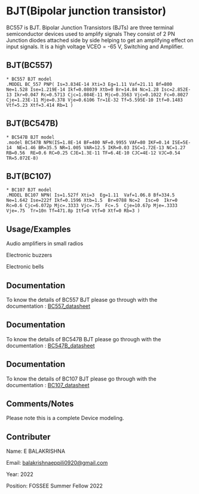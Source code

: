 # BJT(Bipolar junction transistor)

BC557 is BJT. Bipolar Junction Transistors (BJTs) are three terminal semiconductor devices used to amplify signals They consist of 2 PN Junction diodes attached side by side helping to get an amplifying effect on input signals. It is a high voltage VCEO = -65 V,  Switching and Amplifier.

## BJT(BC557)

```
* BC557 BJT model
.MODEL BC_557 PNP( Is=3.834E-14 Xti=3 Eg=1.11 Vaf=21.11 Bf=800 Ne=1.528 Ise=1.219E-14 Ikf=0.08039 Xtb=0 Br=14.84 Nc=1.28 Isc=2.852E-13 Ikr=0.047 Rc=0.5713 Cjc=1.084E-11 Mjc=0.3563 Vjc=0.1022 Fc=0.8027 Cje=1.23E-11 Mje=0.378 Vje=0.6106 Tr=1E-32 Tf=5.595E-10 Itf=0.1483 Vtf=5.23 Xtf=3.414 Rb=1 )

```

## BJT(BC547B)

```
* BC547B BJT model
.model BC547B NPN(IS=1.8E-14 BF=400 NF=0.9955 VAF=80 IKF=0.14 ISE=5E-14  NE=1.46 BR=35.5 NR=1.005 VAR=12.5 IKR=0.03 ISC=1.72E-13 NC=1.27 RB=0.56  RE=0.6 RC=0.25 CJE=1.3E-11 TF=6.4E-10 CJC=4E-12 VJC=0.54 TR=5.072E-8)

```
## BJT(BC107)

```
* BC107 BJT model
.MODEL BC107 NPN( Is=1.527f Xti=3  Eg=1.11  Vaf=1.06.8 Bf=334.5 Ne=1.642 Ise=222f Ikf=0.1596 Xtb=1.5  Br=0788 Nc=2  Isc=0  Ikr=0  Rc=0.6 Cjc=6.072p Mjc=.3333 Vjc=.75  Fc=.5  Cje=10.67p Mje=.3333 Vje=.75  Tr=10n Tf=471.8p Itf=0 Vtf=0 Xtf=0 Rb=3 )

```


## Usage/Examples

Audio amplifiers in small radios

Electronic buzzers

Electronic bells

## Documentation

To know the details of BC557 BJT please go through with the documentation : [BC557_datasheet](https://pdf1.alldatasheet.com/datasheet-pdf/view/532903/FAIRCHILD/BC557.html)

## Documentation

To know the details of BC547B BJT please go through with the documentation : [BC547B_datasheet](https://pdf1.alldatasheet.com/datasheet-pdf/view/596621/FAIRCHILD/BC547.html)

## Documentation

To know the details of BC107 BJT please go through with the documentation : [BC107_datasheet](https://pdf1.alldatasheet.com/datasheet-pdf/view/16088/PHILIPS/BC107.html)



## Comments/Notes

Please note this is a complete Device modeling. 

## Contributer

Name: E BALAKRISHNA

Email: balakrishnaeppili0920@gmail.com

Year: 2022

Position: FOSSEE Summer Fellow 2022

